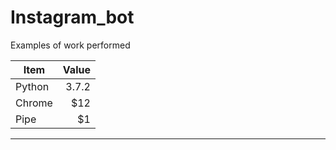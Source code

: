 # Instagram_bot
 Examples of work performed
                  

| Item      | Value |
| --------- | -----:|
| Python  | 3.7.2 |
| Chrome     |   $12 |
| Pipe      |    $1 |


                
----
